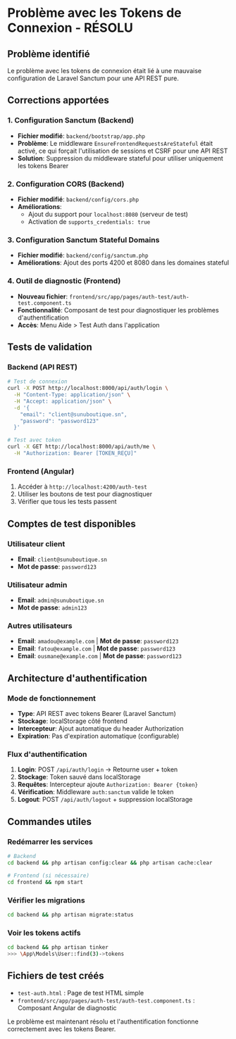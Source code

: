 # Problème avec les Tokens de Connexion - RÉSOLU

## Problème identifié
Le problème avec les tokens de connexion était lié à une mauvaise configuration de Laravel Sanctum pour une API REST pure.

## Corrections apportées

### 1. Configuration Sanctum (Backend)
- **Fichier modifié**: `backend/bootstrap/app.php`
- **Problème**: Le middleware `EnsureFrontendRequestsAreStateful` était activé, ce qui forçait l'utilisation de sessions et CSRF pour une API REST
- **Solution**: Suppression du middleware stateful pour utiliser uniquement les tokens Bearer

### 2. Configuration CORS (Backend)
- **Fichier modifié**: `backend/config/cors.php`
- **Améliorations**:
  - Ajout du support pour `localhost:8080` (serveur de test)
  - Activation de `supports_credentials: true`

### 3. Configuration Sanctum Stateful Domains
- **Fichier modifié**: `backend/config/sanctum.php`
- **Améliorations**: Ajout des ports 4200 et 8080 dans les domaines stateful

### 4. Outil de diagnostic (Frontend)
- **Nouveau fichier**: `frontend/src/app/pages/auth-test/auth-test.component.ts`
- **Fonctionnalité**: Composant de test pour diagnostiquer les problèmes d'authentification
- **Accès**: Menu Aide > Test Auth dans l'application

## Tests de validation

### Backend (API REST)
```bash
# Test de connexion
curl -X POST http://localhost:8000/api/auth/login \
  -H "Content-Type: application/json" \
  -H "Accept: application/json" \
  -d '{
    "email": "client@sunuboutique.sn",
    "password": "password123"
  }'

# Test avec token
curl -X GET http://localhost:8000/api/auth/me \
  -H "Authorization: Bearer [TOKEN_REÇU]"
```

### Frontend (Angular)
1. Accéder à `http://localhost:4200/auth-test`
2. Utiliser les boutons de test pour diagnostiquer
3. Vérifier que tous les tests passent

## Comptes de test disponibles

### Utilisateur client
- **Email**: `client@sunuboutique.sn`
- **Mot de passe**: `password123`

### Utilisateur admin
- **Email**: `admin@sunuboutique.sn`
- **Mot de passe**: `admin123`

### Autres utilisateurs
- **Email**: `amadou@example.com` | **Mot de passe**: `password123`
- **Email**: `fatou@example.com` | **Mot de passe**: `password123`
- **Email**: `ousmane@example.com` | **Mot de passe**: `password123`

## Architecture d'authentification

### Mode de fonctionnement
- **Type**: API REST avec tokens Bearer (Laravel Sanctum)
- **Stockage**: localStorage côté frontend
- **Intercepteur**: Ajout automatique du header Authorization
- **Expiration**: Pas d'expiration automatique (configurable)

### Flux d'authentification
1. **Login**: POST `/api/auth/login` → Retourne user + token
2. **Stockage**: Token sauvé dans localStorage
3. **Requêtes**: Intercepteur ajoute `Authorization: Bearer {token}`
4. **Vérification**: Middleware `auth:sanctum` valide le token
5. **Logout**: POST `/api/auth/logout` + suppression localStorage

## Commandes utiles

### Redémarrer les services
```bash
# Backend
cd backend && php artisan config:clear && php artisan cache:clear

# Frontend (si nécessaire)
cd frontend && npm start
```

### Vérifier les migrations
```bash
cd backend && php artisan migrate:status
```

### Voir les tokens actifs
```bash
cd backend && php artisan tinker
>>> \App\Models\User::find(3)->tokens
```

## Fichiers de test créés
- `test-auth.html` : Page de test HTML simple
- `frontend/src/app/pages/auth-test/auth-test.component.ts` : Composant Angular de diagnostic

Le problème est maintenant résolu et l'authentification fonctionne correctement avec les tokens Bearer.